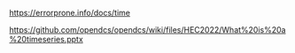 https://errorprone.info/docs/time

https://github.com/opendcs/opendcs/wiki/files/HEC2022/What%20is%20a%20timeseries.pptx
